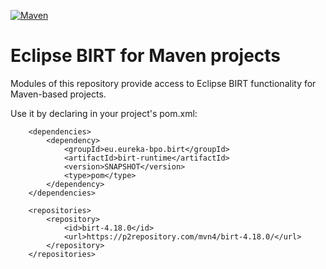 [![Maven](https://img.shields.io/maven-central/v/eu.eureka-bpo.birt/birt-runtime.svg)](https://repo.maven.apache.org/maven2/eu/eureka-bpo/birt/birt-runtime/)

# Eclipse BIRT for Maven projects

Modules of this repository provide access to Eclipse BIRT functionality for Maven-based projects.

Use it by declaring in your project's pom.xml:

```
	<dependencies>
		<dependency>
			<groupId>eu.eureka-bpo.birt</groupId>
			<artifactId>birt-runtime</artifactId>
			<version>SNAPSHOT</version>
			<type>pom</type>
		</dependency>
	</dependencies>

	<repositories>
		<repository>
			<id>birt-4.18.0</id>
			<url>https://p2repository.com/mvn4/birt-4.18.0/</url>
		</repository>
	</repositories>
```
